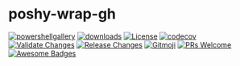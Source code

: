 # poshy-wrap-gh

[![powershellgallery](https://img.shields.io/powershellgallery/v/poshy-wrap-gh.svg)](https://www.powershellgallery.com/packages/poshy-wrap-gh)
[![downloads](https://img.shields.io/powershellgallery/dt/poshy-wrap-gh.svg)](https://www.powershellgallery.com/packages/poshy-wrap-gh)
[![License](https://img.shields.io/github/license/pwshrc/poshy-wrap-gh)](./LICENSE.txt)
[![codecov](https://codecov.io/gh/pwshrc/poshy-wrap-gh/branch/main/graph/badge.svg)](https://codecov.io/gh/pwshrc/poshy-wrap-gh)
[![Validate Changes](https://github.com/pwshrc/poshy-wrap-gh/actions/workflows/validate.yml/badge.svg)](https://github.com/pwshrc/poshy-wrap-gh/actions/workflows/validate.yml)
[![Release Changes](https://github.com/pwshrc/poshy-wrap-gh/actions/workflows/release.yml/badge.svg)](https://github.com/pwshrc/poshy-wrap-gh/actions/workflows/release.yml)
[![Gitmoji](https://img.shields.io/badge/gitmoji-%20😜%20😍-FFDD67.svg?style=flat-square)](https://gitmoji.carloscuesta.me/)
[![PRs Welcome](https://img.shields.io/badge/PRs-welcome-brightgreen.svg?style=flat-square)](http://makeapullrequest.com)
[![Awesome Badges](https://img.shields.io/badge/badges-awesome-green.svg)](https://github.com/Naereen/badges)




